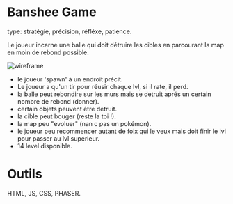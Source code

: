 # Banshee Game


type: stratégie, précision, réfléxe, patience.

Le joueur incarne une balle qui doit détruire les cibles en parcourant la map en moin de rebond possible.

![wireframe](https://github.com/FuryLucky/Banshee-Project/blob/master/wireframe/wireframeunpeunul.png "wireframe 1")

* le joueur 'spawn' à un endroit précit.
* Le joueur a qu'un tir pour réusir chaque lvl, si il rate, il perd.  
* la balle peut rebondire sur les murs mais se detruit aprés un certain nombre de rebond (donner).
* certain objets peuvent être detruit.
* la cible peut bouger (reste la toi !).
* la map peu "evoluer" (nan c pas un pokémon).
* le joueur peu recommencer autant de foix qui le veux mais doit finir le lvl pour passer au lvl supérieur.
* 14 level disponible.

# Outils 

HTML, JS, CSS, PHASER.
